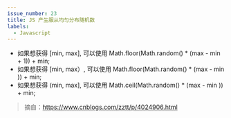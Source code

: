 ```yaml
---
issue_number: 23
title: JS 产生服从均匀分布随机数
labels:
  - Javascript
---
```


- 如果想获得 [min, max], 可以使用 Math.floor(Math.random() * (max - min + 1)) + min;
- 如果想获得 [min, max）, 可以使用 Math.floor(Math.random() * (max - min )) + min;
- 如果想获得 (min, max], 可以使用 Math.ceil(Math.random() * (max - min )) + min;

> 摘自：https://www.cnblogs.com/zztt/p/4024906.html
